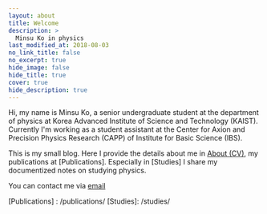 ```yaml
---
layout: about
title: Welcome
description: >
  Minsu Ko in physics
last_modified_at: 2018-08-03
no_link_title: false 
no_excerpt: true
hide_image: false
hide_title: true
cover: true
hide_description: true
---
```


Hi, my name is Minsu Ko, a senior undergraduate student at the department of physics at Korea Advanced Institute of Science
and Technology (KAIST). Currently I'm working as a student assistant at the Center for Axion and Precision Physics
Research (CAPP) of Institute for Basic Science (IBS).

This is my small blog. Here I provide the details about me in [About (CV)], my publications at [Publications].
Especially in [Studies] I share my documentized notes on studying physics. 

You can contact me via [email](komin0310@kaist.ac.kr)

[About (CV)]: /about/
[Publications] : /publications/
[Studies]: /studies/
